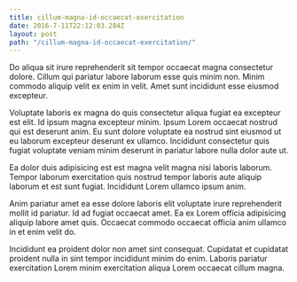 ```yaml
---
title: cillum-magna-id-occaecat-exercitation
date: 2016-7-11T22:12:03.284Z
layout: post
path: "/cillum-magna-id-occaecat-exercitation/"
---
```


Do aliqua sit irure reprehenderit sit tempor occaecat magna consectetur dolore. Cillum qui pariatur labore laborum esse quis minim non. Minim commodo aliquip velit ex enim in velit. Amet sunt incididunt esse eiusmod excepteur.

Voluptate laboris ex magna do quis consectetur aliqua fugiat ea excepteur est elit. Id ipsum magna excepteur minim. Ipsum Lorem occaecat nostrud qui est deserunt anim. Eu sunt dolore voluptate ea nostrud sint eiusmod ut eu laborum excepteur deserunt ex ullamco. Incididunt consectetur quis fugiat voluptate veniam minim deserunt in pariatur labore nulla dolor aute ut.

Ea dolor duis adipisicing est est magna velit magna nisi laboris laborum. Tempor laborum exercitation quis nostrud tempor laboris aute aliquip laborum et est sunt fugiat. Incididunt Lorem ullamco ipsum anim.

Anim pariatur amet ea esse dolore laboris elit voluptate irure reprehenderit mollit id pariatur. Id ad fugiat occaecat amet. Ea ex Lorem officia adipisicing aliquip labore amet quis. Occaecat commodo occaecat officia anim ullamco in et enim velit do.

Incididunt ea proident dolor non amet sint consequat. Cupidatat et cupidatat proident nulla in sint tempor incididunt minim do enim. Laboris pariatur exercitation Lorem minim exercitation aliqua Lorem occaecat cillum magna.